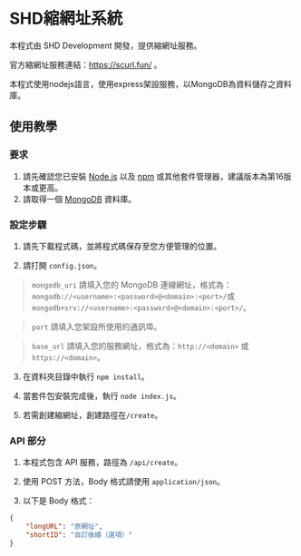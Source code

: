 # SHD縮網址系統

本程式由 SHD Development 開發，提供縮網址服務。

官方縮網址服務連結：https://scurl.fun/ 。

本程式使用nodejs語言，使用express架設服務，以MongoDB為資料儲存之資料庫。

## 使用教學

### 要求
1. 請先確認您已安裝 [Node.js](https://nodejs.org/) 以及 [npm](https://www.npmjs.com/) 或其他套件管理器，建議版本為第16版本或更高。
2. 請取得一個 [MongoDB](https://www.mongodb.com/) 資料庫。

### 設定步驟

1. 請先下載程式碼，並將程式碼保存至您方便管理的位置。

2. 請打開 `config.json`。

> `mongodb_uri` 請填入您的 MongoDB 連線網址，格式為：`mongodb://<username>:<password>@<domain>:<port>/`或`mongodb+srv://<username>:<password>@<domain>:<port>/`。

> `port` 請填入您架設所使用的通訊埠。

> `base_url` 請填入您的服務網址，格式為：`http://<domain>` 或 `https://<domain>`。

3. 在資料夾目錄中執行 `npm install`。

4. 當套件包安裝完成後，執行 `node index.js`。

5. 若需創建縮網址，創建路徑在`/create`。

### API 部分

1. 本程式包含 API 服務，路徑為 `/api/create`。

2. 使用 POST 方法，Body 格式請使用 `application/json`。

3. 以下是 Body 格式：

```json
{
    "longURL": "原網址",
    "shortID": "自訂後綴（選項）"
}
```
